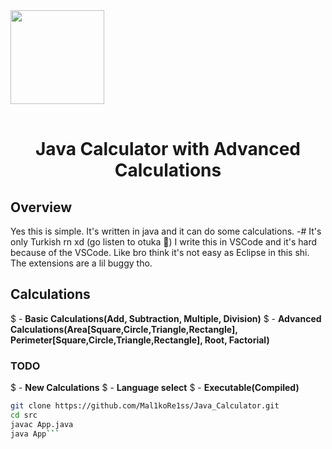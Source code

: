 <table align="center">
  <tr>
      <img src="https://images.genius.com/4889401d9a074dfed09ae99e236c7740.1000x1000x1.png" height="150" width="150">
  </tr>
</table>

<h1 align="center">Java Calculator with Advanced Calculations</h1>

## Overview

Yes this is simple. It's written in java and it can do some calculations.
-# It's only Turkish rn xd (go listen to otuka 🙏)
I write this in VSCode and it's hard because of the VSCode.
Like bro think it's not easy as Eclipse in this shi.
The extensions are a lil buggy tho.

## Calculations

$ - **Basic Calculations(Add, Subtraction, Multiple, Division)**
$ - **Advanced Calculations(Area[Square,Circle,Triangle,Rectangle], Perimeter[Square,Circle,Triangle,Rectangle], Root, Factorial)**

### TODO

$ - **New Calculations**
$ - **Language select**
$ - **Executable(Compiled)**

```bash
git clone https://github.com/Mal1koRe1ss/Java_Calculator.git
cd src
javac App.java
java App```